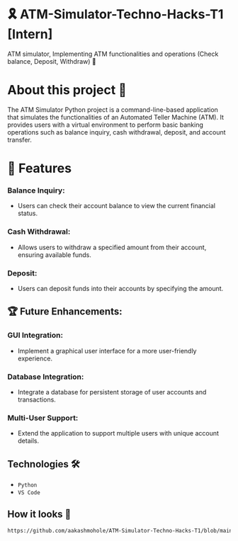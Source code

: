 # 🎗️ ATM-Simulator-Techno-Hacks-T1 [Intern]

ATM simulator, Implementing ATM functionalities and operations (Check balance, Deposit, Withdraw)  🔢

# About this project 🚀

The ATM Simulator Python project is a command-line-based application that simulates the functionalities of an Automated Teller Machine (ATM). It provides users with a virtual environment to perform basic banking operations such as balance inquiry, cash withdrawal, deposit, and account transfer.

# 🧙 Features

### Balance Inquiry:

 - Users can check their account balance to view the current financial status.

### Cash Withdrawal:

- Allows users to withdraw a specified amount from their account, ensuring available funds.

### Deposit:

- Users can deposit funds into their accounts by specifying the amount.

## 🏆 Future Enhancements:
### GUI Integration: 
- Implement a graphical user interface for a more user-friendly experience.
### Database Integration: 
- Integrate a database for persistent storage of user accounts and transactions.
### Multi-User Support: 
- Extend the application to support multiple users with unique account details.

## Technologies 🛠️
* `Python`
* `VS Code`


## How it looks 🎥
``` bash
https://github.com/aakashmohole/ATM-Simulator-Techno-Hacks-T1/blob/main/ATM%20SIMULATOR.mp4
